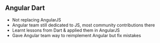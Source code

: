 ##  Angular Dart

*  Not replacing AngularJS
  *  Angular team still dedicated to JS, most community contributions there
*  Learnt lessons from Dart & applied them in AngularJS
  *  Gave Angular team way to reimplement Angular but fix mistakes